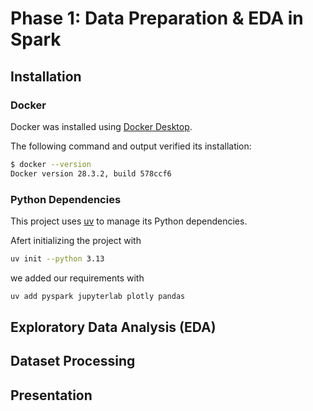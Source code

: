 # Phase 1: Data Preparation & EDA in Spark

## Installation

### Docker
Docker was installed using [Docker Desktop](https://docs.docker.com/desktop/setup/install/windows-install/).

The following command and output verified its installation: 

```bash
$ docker --version
Docker version 28.3.2, build 578ccf6
```

### Python Dependencies

This project uses [uv](https://docs.astral.sh/uv/) to manage its Python dependencies.

Afert initializing the project with

```bash
uv init --python 3.13
```
we added our requirements with

```bash
uv add pyspark jupyterlab plotly pandas
```


## Exploratory Data Analysis (EDA)

## Dataset Processing

## Presentation